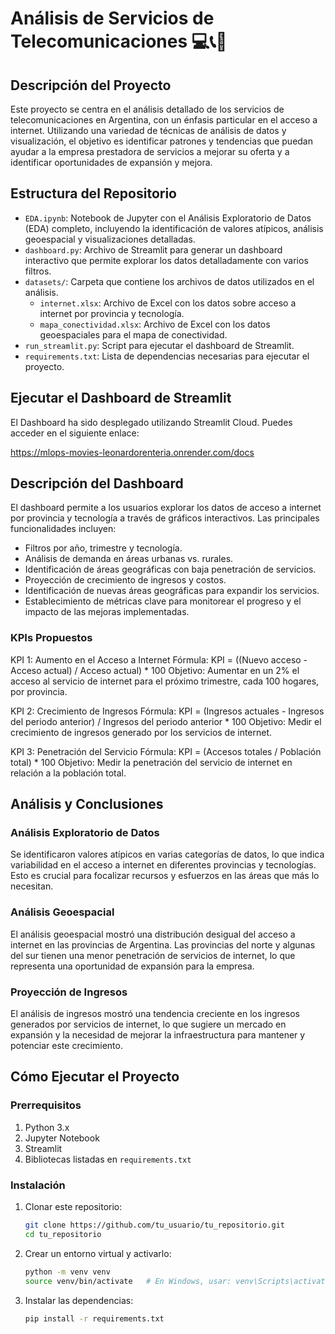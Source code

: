 # Análisis de Servicios de Telecomunicaciones 💻📞📡

## Descripción del Proyecto

Este proyecto se centra en el análisis detallado de los servicios de telecomunicaciones en Argentina, con un énfasis particular en el acceso a internet. Utilizando una variedad de técnicas de análisis de datos y visualización, el objetivo es identificar patrones y tendencias que puedan ayudar a la empresa prestadora de servicios a mejorar su oferta y a identificar oportunidades de expansión y mejora.

## Estructura del Repositorio

- `EDA.ipynb`: Notebook de Jupyter con el Análisis Exploratorio de Datos (EDA) completo, incluyendo la identificación de valores atípicos, análisis geoespacial y visualizaciones detalladas.
- `dashboard.py`: Archivo de Streamlit para generar un dashboard interactivo que permite explorar los datos detalladamente con varios filtros.
- `datasets/`: Carpeta que contiene los archivos de datos utilizados en el análisis.
  - `internet.xlsx`: Archivo de Excel con los datos sobre acceso a internet por provincia y tecnología.
  - `mapa_conectividad.xlsx`: Archivo de Excel con los datos geoespaciales para el mapa de conectividad.
- `run_streamlit.py`: Script para ejecutar el dashboard de Streamlit.
- `requirements.txt`: Lista de dependencias necesarias para ejecutar el proyecto.

## Ejecutar el Dashboard de Streamlit

El Dashboard ha sido desplegado utilizando Streamlit Cloud. Puedes acceder en el siguiente enlace:

https://mlops-movies-leonardorenteria.onrender.com/docs

## Descripción del Dashboard

El dashboard permite a los usuarios explorar los datos de acceso a internet por provincia y tecnología a través de gráficos interactivos. Las principales funcionalidades incluyen:

- Filtros por año, trimestre y tecnología.
- Análisis de demanda en áreas urbanas vs. rurales.
- Identificación de áreas geográficas con baja penetración de servicios.
- Proyección de crecimiento de ingresos y costos.
- Identificación de nuevas áreas geográficas para expandir los servicios.
- Establecimiento de métricas clave para monitorear el progreso y el impacto de las mejoras implementadas.

### KPIs Propuestos

KPI 1: Aumento en el Acceso a Internet
Fórmula:
KPI = ((Nuevo acceso - Acceso actual) / Acceso actual) * 100
Objetivo: Aumentar en un 2% el acceso al servicio de internet para el próximo trimestre, cada 100 hogares, por provincia.

KPI 2: Crecimiento de Ingresos
Fórmula:
KPI = (Ingresos actuales - Ingresos del periodo anterior) / Ingresos del periodo anterior * 100
Objetivo: Medir el crecimiento de ingresos generado por los servicios de internet.

KPI 3: Penetración del Servicio
Fórmula: 
KPI = (Accesos totales / Población total) * 100
Objetivo: Medir la penetración del servicio de internet en relación a la población total.

## Análisis y Conclusiones

### Análisis Exploratorio de Datos

Se identificaron valores atípicos en varias categorías de datos, lo que indica variabilidad en el acceso a internet en diferentes provincias y tecnologías. Esto es crucial para focalizar recursos y esfuerzos en las áreas que más lo necesitan.

### Análisis Geoespacial

El análisis geoespacial mostró una distribución desigual del acceso a internet en las provincias de Argentina. Las provincias del norte y algunas del sur tienen una menor penetración de servicios de internet, lo que representa una oportunidad de expansión para la empresa.

### Proyección de Ingresos

El análisis de ingresos mostró una tendencia creciente en los ingresos generados por servicios de internet, lo que sugiere un mercado en expansión y la necesidad de mejorar la infraestructura para mantener y potenciar este crecimiento.

## Cómo Ejecutar el Proyecto

### Prerrequisitos

1. Python 3.x
2. Jupyter Notebook
3. Streamlit
4. Bibliotecas listadas en `requirements.txt`

### Instalación

1. Clonar este repositorio:
   ```bash
   git clone https://github.com/tu_usuario/tu_repositorio.git
   cd tu_repositorio

2. Crear un entorno virtual y activarlo:
   ```bash
   python -m venv venv
   source venv/bin/activate   # En Windows, usar: venv\Scripts\activate

3. Instalar las dependencias:
   ```bash
   pip install -r requirements.txt
